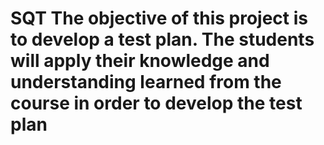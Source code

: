 # SQT The objective of this project is to develop a test plan. The students will apply their knowledge and understanding learned from the course in order to develop the test plan
